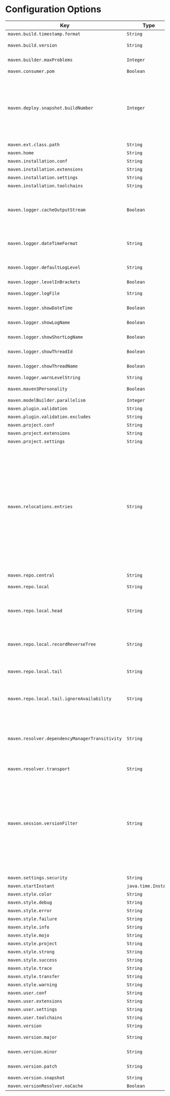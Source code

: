 
# Configuration Options
<!--
Licensed to the Apache Software Foundation (ASF) under one
or more contributor license agreements.  See the NOTICE file
distributed with this work for additional information
regarding copyright ownership.  The ASF licenses this file
to you under the Apache License, Version 2.0 (the
"License"); you may not use this file except in compliance
with the License.  You may obtain a copy of the License at

    http://www.apache.org/licenses/LICENSE-2.0

Unless required by applicable law or agreed to in writing,
software distributed under the License is distributed on an
"AS IS" BASIS, WITHOUT WARRANTIES OR CONDITIONS OF ANY
KIND, either express or implied.  See the License for the
specific language governing permissions and limitations
under the License.
-->

<!--
THIS FILE IS GENERATED - DO NOT EDIT
Generated from: apache-maven/src/test/resources/maven-configuration.md.vm
To modify this file, edit the template and regenerate.
-->





| Key | Type | Description | Default Value | Since | Source |
| --- | --- | --- | --- | --- | --- |
| `maven.build.timestamp.format` | `String` | Build timestamp format. |  `yyyy-MM-dd'T'HH:mm:ssXXX`  | 3.0.0 | Model properties |
| `maven.build.version` | `String` | Maven build version: a human-readable string containing this Maven version, buildnumber, and time of its build. |  -  | 3.0.0 | system_properties |
| `maven.builder.maxProblems` | `Integer` | Max number of problems for each severity level retained by the model builder. |  `100`  | 4.0.0 | User properties |
| `maven.consumer.pom` | `Boolean` | User property for enabling/disabling the consumer POM feature. |  `true`  | 4.0.0 | User properties |
| `maven.deploy.snapshot.buildNumber` | `Integer` | User property for overriding calculated "build number" for snapshot deploys. Caution: this property should be RARELY used (if used at all). It may help in special cases like "aligning" a reactor build subprojects build numbers to perform a "snapshot lock down". Value given here must be <code>maxRemoteBuildNumber + 1</code> or greater, otherwise build will fail. How the number to be obtained is left to user (ie by inspecting snapshot repository metadata or alike). Note: this feature is present in Maven 3.9.7 but with different key: <code>maven.buildNumber</code>. In Maven 4 as part of cleanup effort this key was renamed to properly reflect its purpose. |  -  | 4.0.0 | User properties |
| `maven.ext.class.path` | `String` | Extensions class path. |  -  |  | User properties |
| `maven.home` | `String` | Maven home. |  -  | 3.0.0 | system_properties |
| `maven.installation.conf` | `String` | Maven installation configuration directory. |  `${maven.home}/conf`  | 4.0.0 | User properties |
| `maven.installation.extensions` | `String` | Maven installation extensions. |  `${maven.installation.conf}/extensions.xml`  | 4.0.0 | User properties |
| `maven.installation.settings` | `String` | Maven installation settings. |  `${maven.installation.conf}/settings.xml`  | 4.0.0 | User properties |
| `maven.installation.toolchains` | `String` | Maven installation toolchains. |  `${maven.installation.conf}/toolchains.xml`  | 4.0.0 | User properties |
| `maven.logger.cacheOutputStream` | `Boolean` | If the output target is set to "System.out" or "System.err" (see preceding entry), by default, logs will be output to the latest value referenced by System.out/err variables. By setting this parameter to true, the output stream will be cached, i.e. assigned once at initialization time and re-used independently of the current value referenced by System.out/err. |  `false`  | 4.0.0 | User properties |
| `maven.logger.dateTimeFormat` | `String` | The date and time format to be used in the output messages. The pattern describing the date and time format is defined by SimpleDateFormat. If the format is not specified or is invalid, the number of milliseconds since start up will be output. |  -  | 4.0.0 | User properties |
| `maven.logger.defaultLogLevel` | `String` | Default log level for all instances of SimpleLogger. Must be one of ("trace", "debug", "info", "warn", "error" or "off"). If not specified, defaults to "info". |  -  | 4.0.0 | User properties |
| `maven.logger.levelInBrackets` | `Boolean` | Should the level string be output in brackets? Defaults to false. |  `false`  | 4.0.0 | User properties |
| `maven.logger.logFile` | `String` | The output target which can be the path to a file, or the special values "System.out" and "System.err". Default is "System.err". |  -  | 4.0.0 | User properties |
| `maven.logger.showDateTime` | `Boolean` | Set to true if you want the current date and time to be included in output messages. Default is false. |  `false`  | 4.0.0 | User properties |
| `maven.logger.showLogName` | `Boolean` | Set to true if you want the Logger instance name to be included in output messages. Defaults to true. |  `true`  | 4.0.0 | User properties |
| `maven.logger.showShortLogName` | `Boolean` | Set to true if you want the last component of the name to be included in output messages. Defaults to false. |  `false`  | 4.0.0 | User properties |
| `maven.logger.showThreadId` | `Boolean` | If you would like to output the current thread id, then set to true. Defaults to false. |  `false`  | 4.0.0 | User properties |
| `maven.logger.showThreadName` | `Boolean` | Set to true if you want to output the current thread name. Defaults to true. |  `true`  | 4.0.0 | User properties |
| `maven.logger.warnLevelString` | `String` | The string value output for the warn level. Defaults to WARN. |  `WARN`  | 4.0.0 | User properties |
| `maven.maven3Personality` | `Boolean` | User property for controlling "maven personality". If activated Maven will behave as previous major version, Maven 3. |  `false`  | 4.0.0 | User properties |
| `maven.modelBuilder.parallelism` | `Integer` | ProjectBuilder parallelism. |  `cores/2 + 1`  | 4.0.0 | User properties |
| `maven.plugin.validation` | `String` | Plugin validation level. |  `inline`  | 3.9.2 | User properties |
| `maven.plugin.validation.excludes` | `String` | Plugin validation exclusions. |  -  | 3.9.6 | User properties |
| `maven.project.conf` | `String` | Maven project configuration directory. |  `${session.rootDirectory}/.mvn`  | 4.0.0 | User properties |
| `maven.project.extensions` | `String` | Maven project extensions. |  `${maven.project.conf}/extensions.xml`  | 4.0.0 | User properties |
| `maven.project.settings` | `String` | Maven project settings. |  `${maven.project.conf}/settings.xml`  | 4.0.0 | User properties |
| `maven.relocations.entries` | `String` | User controlled relocations. This property is a comma separated list of entries with the syntax <code>GAV&gt;GAV</code>. The first <code>GAV</code> can contain <code>\*</code> for any elem (so <code>\*:\*:\*</code> would mean ALL, something you don't want). The second <code>GAV</code> is either fully specified, or also can contain <code>\*</code>, then it behaves as "ordinary relocation": the coordinate is preserved from relocated artifact. Finally, if right hand <code>GAV</code> is absent (line looks like <code>GAV&gt;</code>), the left hand matching <code>GAV</code> is banned fully (from resolving). <br/> Note: the <code>&gt;</code> means project level, while <code>&gt;&gt;</code> means global (whole session level, so even plugins will get relocated artifacts) relocation. <br/> For example, <pre>maven.relocations.entries = org.foo:\*:\*>, \\<br/>    org.here:\*:\*>org.there:\*:\*, \\<br/>    javax.inject:javax.inject:1>>jakarta.inject:jakarta.inject:1.0.5</pre> means: 3 entries, ban <code>org.foo group</code> (exactly, so <code>org.foo.bar</code> is allowed), relocate <code>org.here</code> to <code>org.there</code> and finally globally relocate (see <code>&gt;&gt;</code> above) <code>javax.inject:javax.inject:1</code> to <code>jakarta.inject:jakarta.inject:1.0.5</code>. |  -  | 4.0.0 | User properties |
| `maven.repo.central` | `String` | Maven central repository URL. The property will have the value of the <code>MAVEN_REPO_CENTRAL</code> environment variable if it is defined. |  `https://repo.maven.apache.org/maven2`  | 4.0.0 | User properties |
| `maven.repo.local` | `String` | Maven local repository. |  `${maven.user.conf}/repository`  | 3.0.0 | User properties |
| `maven.repo.local.head` | `String` | User property for chained LRM: the new "head" local repository to use, and "push" the existing into tail. Similar to <code>maven.repo.local.tail</code>, this property may contain comma separated list of paths to be used as local repositories (combine with chained local repository), but while latter is "appending" this one is "prepending". |  -  | 4.0.0 | User properties |
| `maven.repo.local.recordReverseTree` | `String` | User property for reverse dependency tree. If enabled, Maven will record ".tracking" directory into local repository with "reverse dependency tree", essentially explaining WHY given artifact is present in local repository. Default: <code>false</code>, will not record anything. |  `false`  | 3.9.0 | User properties |
| `maven.repo.local.tail` | `String` | User property for chained LRM: list of "tail" local repository paths (separated by comma), to be used with <code>org.eclipse.aether.util.repository.ChainedLocalRepositoryManager</code>. Default value: <code>null</code>, no chained LRM is used. |  -  | 3.9.0 | User properties |
| `maven.repo.local.tail.ignoreAvailability` | `String` | User property for chained LRM: whether to ignore "availability check" in tail or not. Usually you do want to ignore it. This property is mapped onto corresponding Resolver 2.x property, is like a synonym for it. Default value: <code>true</code>. |  -  | 3.9.0 | User properties |
| `maven.resolver.dependencyManagerTransitivity` | `String` | User property for selecting dependency manager behaviour regarding transitive dependencies and dependency management entries in their POMs. Maven 3 targeted full backward compatibility with Maven2, hence it ignored dependency management entries in transitive dependency POMs. Maven 4 enables "transitivity" by default, hence unlike Maven2, obeys dependency management entries deep in dependency graph as well. <br/> Default: <code>"true"</code>. |  `true`  | 4.0.0 | User properties |
| `maven.resolver.transport` | `String` | Resolver transport to use. Can be <code>default</code>, <code>wagon</code>, <code>apache</code>, <code>jdk</code> or <code>auto</code>. |  `default`  | 4.0.0 | User properties |
| `maven.session.versionFilter` | `String` | User property for version filter expression used in session, applied to resolving ranges: a semicolon separated list of filters to apply. By default, no version filter is applied (like in Maven 3). <br/> Supported filters: <ul> <li>"h" or "h(num)" - highest version or top list of highest ones filter</li> <li>"l" or "l(num)" - lowest version or bottom list of lowest ones filter</li> <li>"s" - contextual snapshot filter</li> <li>"e(G:A:V)" - predicate filter (leaves out G:A:V from range, if hit, V can be range)</li> </ul> Example filter expression: <code>"h(5);s;e(org.foo:bar:1)</code> will cause: ranges are filtered for "top 5" (instead full range), snapshots are banned if root project is not a snapshot, and if range for <code>org.foo:bar</code> is being processed, version 1 is omitted. Value in this property builds <code>org.eclipse.aether.collection.VersionFilter</code> instance. |  -  | 4.0.0 | User properties |
| `maven.settings.security` | `String` |  |  `${maven.user.conf}/settings-security4.xml`  |  | User properties |
| `maven.startInstant` | `java.time.Instant` | User property used to store the build timestamp. |  -  | 4.0.0 | User properties |
| `maven.style.color` | `String` | Maven output color mode. Allowed values are <code>auto</code>, <code>always</code>, <code>never</code>. |  `auto`  | 4.0.0 | User properties |
| `maven.style.debug` | `String` | Color style for debug messages. |  `bold,f:cyan`  | 4.0.0 | User properties |
| `maven.style.error` | `String` | Color style for error messages. |  `bold,f:red`  | 4.0.0 | User properties |
| `maven.style.failure` | `String` | Color style for failure messages. |  `bold,f:red`  | 4.0.0 | User properties |
| `maven.style.info` | `String` | Color style for info messages. |  `bold,f:blue`  | 4.0.0 | User properties |
| `maven.style.mojo` | `String` | Color style for mojo messages. |  `f:green`  | 4.0.0 | User properties |
| `maven.style.project` | `String` | Color style for project messages. |  `f:cyan`  | 4.0.0 | User properties |
| `maven.style.strong` | `String` | Color style for strong messages. |  `bold`  | 4.0.0 | User properties |
| `maven.style.success` | `String` | Color style for success messages. |  `bold,f:green`  | 4.0.0 | User properties |
| `maven.style.trace` | `String` | Color style for trace messages. |  `bold,f:magenta`  | 4.0.0 | User properties |
| `maven.style.transfer` | `String` | Color style for transfer messages. |  `f:bright-black`  | 4.0.0 | User properties |
| `maven.style.warning` | `String` | Color style for warning messages. |  `bold,f:yellow`  | 4.0.0 | User properties |
| `maven.user.conf` | `String` | Maven user configuration directory. |  `${user.home}/.m2`  | 4.0.0 | User properties |
| `maven.user.extensions` | `String` | Maven user extensions. |  `${maven.user.conf}/extensions.xml`  | 4.0.0 | User properties |
| `maven.user.settings` | `String` | Maven user settings. |  `${maven.user.conf}/settings.xml`  | 4.0.0 | User properties |
| `maven.user.toolchains` | `String` | Maven user toolchains. |  `${maven.user.conf}/toolchains.xml`  | 4.0.0 | User properties |
| `maven.version` | `String` | Maven version. |  -  | 3.0.0 | system_properties |
| `maven.version.major` | `String` | Maven major version: contains the major segment of this Maven version. |  -  | 4.0.0 | system_properties |
| `maven.version.minor` | `String` | Maven minor version: contains the minor segment of this Maven version. |  -  | 4.0.0 | system_properties |
| `maven.version.patch` | `String` | Maven patch version: contains the patch segment of this Maven version. |  -  | 4.0.0 | system_properties |
| `maven.version.snapshot` | `String` | Maven snapshot: contains "true" if this Maven is a snapshot version. |  -  | 4.0.0 | system_properties |
| `maven.versionResolver.noCache` | `Boolean` | User property for disabling version resolver cache. |  `false`  | 3.0.0 | User properties |

